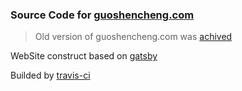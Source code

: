 ### Source Code for [guoshencheng.com](https://guoshencheng.com)

> Old version of guoshencheng.com was [achived](https://github.com/guoshencheng/guoshencheng)

WebSite construct based on [gatsby](https://gatsbyjs.org)

Builded by [travis-ci](https://travis-ci.org)



